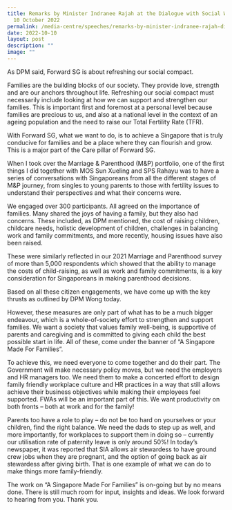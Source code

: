 ```yaml
---
title: Remarks by Minister Indranee Rajah at the Dialogue with Social Workers on
  10 October 2022
permalink: /media-centre/speeches/remarks-by-minister-indranee-rajah-dialogue-session-10-october/
date: 2022-10-10
layout: post
description: ""
image: ""
---
```

As DPM said, Forward SG is about refreshing our social compact.  

Families are the building blocks of our society. They provide love, strength and are our anchors throughout life. Refreshing our social compact must necessarily include looking at how we can support and strengthen our families. This is important first and foremost at a personal level because families are precious to us, and also at a national level in the context of an ageing population and the need to raise our Total Fertility Rate (TFR).

With Forward SG, what we want to do, is to achieve a Singapore that is truly conducive for families and be a place where they can flourish and grow. This is a major part of the Care pillar of Forward SG.

When I took over the Marriage & Parenthood (M&P) portfolio, one of the first things I did together with MOS Sun Xueling and SPS Rahayu was to have a series of conversations with Singaporeans from all the different stages of M&P journey, from singles to young parents to those with fertility issues to understand their perspectives and what their concerns were. 

We engaged over 300 participants. All agreed on the importance of families. Many shared the joys of having a family, but they also had concerns. These included, as DPM mentioned, the cost of raising children, childcare needs, holistic development of children, challenges in balancing work and family commitments, and more recently, housing issues have also been raised. 

These were similarly reflected in our 2021 Marriage and Parenthood survey of more than 5,000 respondents which showed that the ability to manage the costs of child-raising, as well as work and family commitments, is a key consideration for Singaporeans in making parenthood decisions. 

Based on all these citizen engagements, we have come up with the key thrusts as outlined by DPM Wong today. 

However, these measures are only part of what has to be a much bigger endeavour, which is a whole-of-society effort to strengthen and support families. We want a society that values family well-being, is supportive of parents and caregiving and is committed to giving each child the best possible start in life. All of these, come under the banner of “A Singapore Made For Families”.

To achieve this, we need everyone to come together and do their part. The Government will make necessary policy moves, but we need the employers and HR managers too. We need them to make a concerted effort to design family friendly workplace culture and HR practices in a way that still allows achieve their business objectives while making their employees feel supported. FWAs will be an important part of this. We want productivity on both fronts – both at work and for the family! 

Parents too have a role to play – do not be too hard on yourselves or your children, find the right balance. We need the dads to step up as well, and more importantly, for workplaces to support them in doing so – currently our utilisation rate of paternity leave is only around 50%! In today’s newspaper, it was reported that SIA allows air stewardess to have ground crew jobs when they are pregnant, and the option of going back as air stewardess after giving birth. That is one example of what we can do to make things more family-friendly.

The work on “A Singapore Made For Families” is on-going but by no means done. There is still much room for input, insights and ideas. We look forward to hearing from you. Thank you.